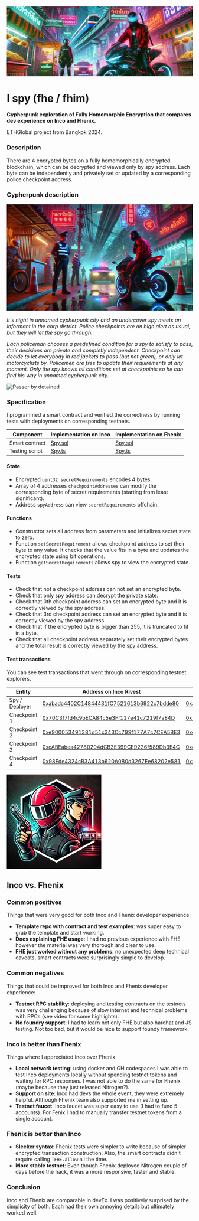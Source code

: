 ![Cover picture](pics/cover.png)

# I spy (fhe / fhim)

**Cypherpunk exploration of Fully Homomorphic Encryption that compares dev experience on Inco and Fhenix.**

ETHGlobal project from Bangkok 2024.

### Description

There are 4 encrypted bytes on a fully homomorphically encrypted blockchain, which 
can be decrypted and viewed only by spy address. Each byte can
be independently and privately set or updated by a corresponding police checkpoint address. 

### Cypherpunk description

![Spy passes](pics/pic.png)

*It's night in unnamed cypherpunk city and an undercover spy meets an informant in the corp district. 
Police checkpoints are on high alert as usual, but they will let the spy go through.*

*Each policeman chooses a predefined condition for a spy to satisfy to pass,
their decisions are private and completly independent. Checkpoint can decide to
let everybody in red jackets to pass (but not green), or only let
motorcyclists by. Policemen are free to update their requirements at any moment. 
Only the spy knows all conditions set at checkpoints 
so he can find his way in unnamed cypherpunk city.*

![Passer by detained](pics/pic2.png)

### Specification

I programmed a smart contract and verified the correctness by running tests with deployments on corresponding testnets.

|    Component     |    Implementation on Inco| Implementation on Fhenix|
|------------------|--------------------|--------------------|
|Smart contract     |[Spy.sol](https://github.com/sergeyshemyakov/fhevm-hardhat-template-rivest/blob/main/contracts/Spy.sol)            |       [Spy.sol](https://github.com/sergeyshemyakov/fhenix-hardhat-example/blob/main/contracts/Spy.sol) |
|Testing script     |[Spy.ts](https://github.com/sergeyshemyakov/fhevm-hardhat-template-rivest/blob/main/test/SpyTests/Spy.ts)            |       [Spy.ts](https://github.com/sergeyshemyakov/fhenix-hardhat-example/blob/main/test/Spy.ts) |

#### State

- Encrypted `uint32 secretRequirements` encodes 4 bytes. 
- Array of 4 addresses `checkpointAddresses` can modify the corresponding 
byte of secret requirements (starting from least significant).
- Address `spyAddress` can view `secretRequirements` offchain.

#### Functions

- Constructor sets all address from parameters and initializes secret state to zero.
- Function `setSecretRequirement` allows checkpoint address to set their byte to any value. 
It checks that the value fits in a byte and updates the encrypted
state using bit operations.
- Function `getSecretRequirements` allows spy to view the encrypted state.

#### Tests

- Check that not a checkpoint address can not set an encrypted byte.
- Check that only spy address can decrypt the private state.
- Check that 0th checkpoint address can set an encrypted byte 
and it is correctly viewed by the spy address.
- Check that 3rd checkpoint address can set an encrypted byte 
and it is correctly viewed by the spy address.
- Check that if the encrypted byte is bigger than 255, it is truncated to fit in a byte.
- Check that all checkpoint address separately set their encrypted bytes
and the total result is correctly viewed by the spy address.

#### Test transactions

You can see test transactions that went through on corresponding testnet explorers.

|       Entity          |       Address on Inco Rivest          | Address on Fhenix Nitrogen           |
|-----------|----------------|----------------|
|Spy / Deployer           |[0xabadc4402C14844431fC7521613b6922c7bdde80](https://explorer.rivest.inco.org/address/0xabadc4402C14844431fC7521613b6922c7bdde80)|[0xabadc4402C14844431fC7521613b6922c7bdde80](https://explorer.nitrogen.fhenix.zone/address/0xabadc4402C14844431fC7521613b6922c7bdde80)|
|Checkpoint 1   |[0x70C3f7fd4c9bECA84c5e3Ff117e41c7219f7a84D](https://explorer.rivest.inco.org/address/0x70C3f7fd4c9bECA84c5e3Ff117e41c7219f7a84D)|[0x70C3f7fd4c9bECA84c5e3Ff117e41c7219f7a84D](https://explorer.nitrogen.fhenix.zone/address/0x70C3f7fd4c9bECA84c5e3Ff117e41c7219f7a84D)|
|Checkpoint 2   |[0xe900053491381d51c343Cc799f177A7c7CEA5BE3](https://explorer.rivest.inco.org/address/0xe900053491381d51c343Cc799f177A7c7CEA5BE3)|[0xe900053491381d51c343Cc799f177A7c7CEA5BE3](https://explorer.nitrogen.fhenix.zone/address/0xe900053491381d51c343Cc799f177A7c7CEA5BE3)|    
|Checkpoint 3   |[0xcABEabea42780204dCB3E399CE9226f589Db3E4C](https://explorer.rivest.inco.org/address/0xcABEabea42780204dCB3E399CE9226f589Db3E4C)|[0xcABEabea42780204dCB3E399CE9226f589Db3E4C](https://explorer.nitrogen.fhenix.zone/address/0xcABEabea42780204dCB3E399CE9226f589Db3E4C)|    
|Checkpoint 4   |[0x98Ede4324cB3A413b620A0B0d3267Ee68202e581](https://explorer.rivest.inco.org/address/0x98Ede4324cB3A413b620A0B0d3267Ee68202e581)|[0x98Ede4324cB3A413b620A0B0d3267Ee68202e581](https://explorer.nitrogen.fhenix.zone/address/0x98Ede4324cB3A413b620A0B0d3267Ee68202e581)|    

![Logo](pics/logo.png)

## Inco vs. Fhenix

### Common positives

Things that were very good for both Inco and Fhenix developer experience:

- **Template repo with contract and test examples**: was super easy to grab the template and start working.
- **Docs explaining FHE usage**: I had no previous experience with FHE however the material was very thorough and clear to use.
- **FHE just worked without any problems**: no unexpected deep technical caveats, smart contracts were surprisingly simple to develop.

### Common negatives

Things that could be improved for both Inco and Fhenix developer experience:

- **Testnet RPC stability**: deploying and testing contracts on the testnets was 
very challenging because of slow internet and technical problems with RPCs (see video for some highlights).
- **No foundry support**: I had to learn not only FHE but also hardhat and JS testing. Not too bad, but it would 
be nice to support foundy framework. 

### Inco is better than Fhenix

Things where I appreciated Inco over Fhenix.

- **Local network testing**: using docker and GH codespaces I was able to test Inco deployments 
locally without spending testnet tokens and waiting for RPC responses. I was not able to 
do the same for Fhenix (maybe because they just released Nitrogen?).
- **Support on site**: Inco had devs the whole event, they were extremely helpful. 
Although Fhenix team also supported me in setting up. 
- **Testnet faucet**: Inco faucet was super easy to use (I had to fund 5 accounts). For
Fenix I had to manually transfer testnet tokens from a single account.

### Fhenix is better than Inco

- **Sleeker syntax**: Fhenix tests were simpler to write because of simpler encrypted
transaction construction. Also, the smart contracts 
didn't require calling `TFHE.allow` all the time.
- **More stable testnet**: Even though Fhenix deployed Nitrogen couple of days before
the hack, it was a more responsive, faster and stable.

### Conclusion

Inco and Fhenix are comparable in devEx. I was positively surprised by the simplicity 
of both. Each had their own annoying details but ultimately worked well.